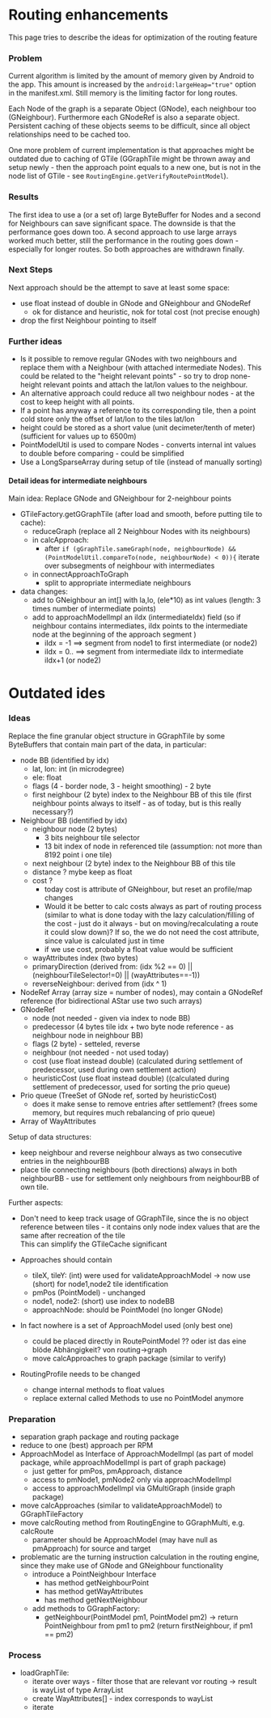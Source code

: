 # Routing enhancements

This page tries to describe the ideas for optimization of the routing feature

### Problem

Current algorithm is limited by the amount of memory given by Android to the app.
This amount is increased by the `android:largeHeap="true"` option in the manifest.xml.
Still memory is the limiting factor for long routes.

Each Node of the graph is a separate Object (GNode), each neighbour too (GNeighbour). Furthermore each GNodeRef is also a separate object.
Persistent caching of these objects seems to be difficult, since all object relationships need to be cached too.

One more problem of current implementation is that approaches might be outdated due to caching of GTile (GGraphTile might be thrown away and setup newly - then 
the approach point equals to a new one, but is not in the node list of GTile - see `RoutingEngine.getVerifyRoutePointModel`).

### Results

The first idea to use a (or a set of) large ByteBuffer for Nodes and a second for Neighbours can save significant space. The downside is that the performance goes down too.
A second approach to use large arrays worked much better, still the performance in the routing goes down - especially for longer routes.
So both approaches are withdrawn finally.

### Next Steps

Next approach should be the attempt to save at least some space:
  - use float instead of double in GNode and GNeighbour and GNodeRef
    - ok for distance and heuristic, nok for total cost (not precise enough)
  - drop the first Neighbour pointing to itself

### Further ideas

  - Is it possible to remove regular GNodes with two neighbours and replace them with a Neighbour (with attached intermediate Nodes). 
    This could be related to the "height relevant points"  - so try to drop none-height relevant points and attach the lat/lon values to the neighbour.
  - An alternative approach could reduce all two neighbour nodes - at the cost to keep height with all points.
  - If a point has anyway a reference to its corresponding tile, then a point cold store only the offset of lat/lon to the tiles lat/lon
  - height could be stored as a short value (unit decimeter/tenth of meter) (sufficient for values up to 6500m)
  - PointModelUtil is used to compare Nodes - converts internal int values to double before comparing - could be simplified
  - Use a LongSparseArray during setup of tile (instead of manually sorting)



#### Detail ideas for intermediate neighbours 

Main idea: Replace GNode and GNeighbour for 2-neighbour points
  - GTileFactory.getGGraphTile (after load and smooth, before putting tile to cache):
    - reduceGraph (replace all 2 Neighbour Nodes with its neighbours)
    - in calcApproach: 
      - after `if (gGraphTile.sameGraph(node, neighbourNode) && (PointModelUtil.compareTo(node, neighbourNode) < 0)){` iterate over subsegments of neighbour with intermediates
    - in connectApproachToGraph
      - split to appropriate intermediate neighbours
  - data changes: 
    - add to GNeighbour an int[] with la,lo, (ele*10) as int values (length: 3 times number of intermediate points)
    - add to approachModelImpl an iIdx (intermediateIdx) field (so if neighbour contains intermediates, iIdx points to the intermediate node at the beginning of the approach segment )
      - iIdx = -1 ==> segment from node1 to first intermediate (or node2)
      - iIdx = 0..<numIntermediates-1> ==> segment from intermediate iIdx to intermediate iIdx+1 (or node2)



# Outdated ides

### Ideas

Replace the fine granular object structure in GGraphTile by some ByteBuffers that contain main part of the data, in particular:
- node BB (identified by idx)
  - lat, lon: int (in microdegree)
  - ele: float
  - flags (4 - border node, 3 - height smoothing) - 2 byte
  - first neighbour (2 byte)  index to the Neighbour BB of this tile (first neighbour points always to itself - as of today, but is this really necessary?)  
- Neighbour BB (identified by idx)
  - neighbour node (2 bytes)
    - 3 bits neighbour tile selector
    - 13 bit index of node in referenced tile (assumption: not more than 8192 point i one tile)
  - next neighbour (2 byte) index to the Neighbour BB of this tile
  - distance ? mybe keep as float
  - cost ?
    - today cost is attribute of GNeighbour, but reset an profile/map changes
    - Would it be better to calc costs always as part of routing process (similar to what is done today with the lazy calculation/filling of the cost - just do it always - but on moving/recalculating a route it could slow down)? 
      If so, the we do not need the cost attribute, since value is calculated just in time
    - if we use cost, probably a float value would be sufficient
  - wayAttributes index (two bytes) 
  - primaryDirection (derived from: (idx %2 == 0) || (neighbourTileSelector!=0) || (wayAttributes==-1))
  - reverseNeighbour: derived from (idx ^ 1)
- NodeRef Array (array size = number of nodes), may contain a GNodeRef reference (for bidirectional AStar use two such arrays)
- GNodeRef
  - node  (not needed - given via index to node BB)
  - predecessor (4 bytes tile idx + two byte node reference - as neighbour node in neighbour BB)
  - flags (2 byte)  - setteled, reverse
  - neighbour (not needed - not used today)
  - cost (use float instead double) (calculated during settlement of predecessor, used during own settlement action)
  - heuristicCost (use float instead double) ((calculated during settlement of predecessor, used for sorting the prio queue)
- Prio queue (TreeSet of GNode ref, sorted by heuristicCost)
  - does it make sense to remove entries after settlement? (frees some memory, but requires much rebalancing of prio queue)
- Array of WayAttributes

Setup of data structures:
- keep neighbour and reverse neighbour always as two consecutive entries in the neighbourBB
- place tile connecting neighbours (both directions) always in both neighbourBB - use for settlement only neighbours from neighbourBB of own tile.

Further aspects:
- Don't need to keep track usage of GGraphTile, since the is no object reference between tiles - it contains only node index values that are the same 
  after recreation of the tile  
  This can simplify the GTileCache significant
- Approaches should contain
  - tileX, tileY: (int) were used for validateApproachModel -> now use (short) for node1,node2 tile identification
  - pmPos (PointModel) - unchanged
  - node1, node2: (short) use index to nodeBB 
  - approachNode: should be PointModel (no longer GNode)
- In fact nowhere is a set of ApproachModel used (only best one)
  - could be placed directly in RoutePointModel ?? oder ist das eine blöde Abhängigkeit? von routing->graph
  - move calcApproaches to graph package (similar to verify)
  
- RoutingProfile needs to be changed
  - change internal methods to float values
  - replace external called Methods to use no PointModel anymore

### Preparation

- separation graph package and routing package
- reduce to one (best) approach per RPM
- ApproachModel as Interface of ApproachModelImpl (as part of model package, while approachModelImpl is part of graph package)
  - just getter for pmPos, pmApproach, distance
  - access to pmNode1, pmNode2 only via approachModelImpl
  - access to approachModelImpl via GMultiGraph (inside graph package) 
- move calcApproaches (similar to validateApproachModel) to GGraphTileFactory
- move calcRouting method from RoutingEngine to GGraphMulti, e.g. calcRoute
  - parameter should be ApproachModel (may have null as pmApproach) for source and target
- problematic are the turning instruction calculation in the routing engine, since they make use of GNode and GNeighbour functionality
  - introduce a PointNeighbour Interface
    - has method getNeighbourPoint
    - has method getWayAttributes
    - has method getNextNeighbour
  - add methods to GGraphFactory:
    - getNeighbour(PointModel pm1, PointModel pm2) -> return PointNeighbour from pm1 to pm2
      (return firstNeighbour, if pm1 == pm2)
  

### Process
- loadGraphTile:
  - iterate over ways - filter those that are relevant vor routing -> result is wayList of type ArrayList<Way>
  - create WayAttributes[] - index corresponds to wayList
  - iterate